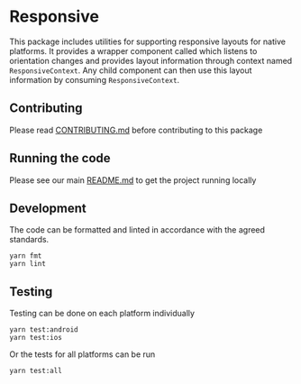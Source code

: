 # Responsive

This package includes utilities for supporting responsive layouts for native
platforms. It provides a wrapper component called <Responsive> which listens to
orientation changes and provides layout information through context named
`ResponsiveContext`. Any child component can then use this layout information by
consuming `ResponsiveContext`.

## Contributing

Please read [CONTRIBUTING.md](./CONTRIBUTING.md) before contributing to this
package

## Running the code

Please see our main [README.md](../README.md) to get the project running locally

## Development

The code can be formatted and linted in accordance with the agreed standards.

```
yarn fmt
yarn lint
```

## Testing

Testing can be done on each platform individually

```
yarn test:android
yarn test:ios
```

Or the tests for all platforms can be run

```
yarn test:all
```

